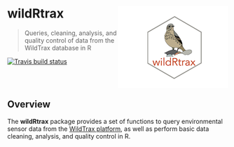 
wildRtrax<img src="man/figures/hex-logo-pipit.png" align="right" />
===================================================================

> Queries, cleaning, analysis, and quality control of data from the WildTrax database in R

<!-- badges: start -->
[![Travis build status](https://travis-ci.org/mabecker89/wildRtrax.svg?branch=master)](https://travis-ci.org/mabecker89/wildRtrax) <!-- badges: end -->

<br> <br>

Overview
--------

The **wildRtrax** package provides a set of functions to query environmental sensor data from the [WildTrax platform](https://www.wildtrax.ca/home.html), as well as perform basic data cleaning, analysis, and quality control in R.
